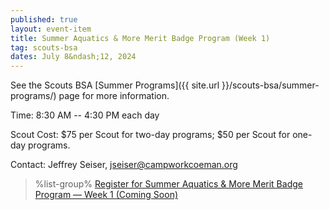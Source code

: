 ```yaml
---
published: true
layout: event-item
title: Summer Aquatics & More Merit Badge Program (Week 1)
tag: scouts-bsa
dates: July 8&ndash;12, 2024
---
```


See the Scouts BSA [Summer Programs]({{ site.url }}/scouts-bsa/summer-programs/) page for more information.

Time: 8:30 AM -- 4:30 PM each day

Scout Cost: $75 per Scout for two-day programs; $50 per Scout for one-day programs.

Contact: Jeffrey Seiser, [jseiser@campworkcoeman.org](mailto:jseiser@campworkcoeman.org)

> %list-group%
> <a href="https://scoutingevent.com/066" class="list-group-item">Register for Summer Aquatics & More Merit Badge Program &mdash; Week 1 (Coming Soon)</a>
